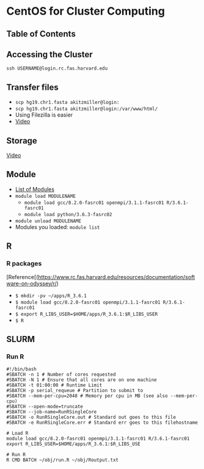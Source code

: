 # CentOS for Cluster Computing

## Table of Contents


## Accessing the Cluster
`ssh USERNAME@login.rc.fas.harvard.edu`

## Transfer files
* `scp hg19.chr1.fasta akitzmiller@login:`  
* `scp hg19.chr1.fasta akitzmiller@login:/var/www/html/`
* Using Filezilla is easier
* [Video](https://youtu.be/U9YqIVlEFN0?t=1776)

## Storage
[Video](https://youtu.be/U9YqIVlEFN0?t=1030)


## Module
* [List of Modules](https://portal.rc.fas.harvard.edu/apps/modules)
* `module load MODULENAME`
  * `module load gcc/8.2.0-fasrc01 openmpi/3.1.1-fasrc01 R/3.6.1-fasrc01`
  * `module load python/3.6.3-fasrc02`
* `module unload MODULENAME`
* Modules you loaded: `module list`


## R
### R packages
[Reference[(https://www.rc.fas.harvard.edu/resources/documentation/software-on-odyssey/r/)

* `$ mkdir -pv ~/apps/R_3.6.1`
* `$ module load gcc/8.2.0-fasrc01 openmpi/3.1.1-fasrc01 R/3.6.1-fasrc01`
* `$ export R_LIBS_USER=$HOME/apps/R_3.6.1:$R_LIBS_USER`
* `$ R`

## SLURM
### Run R
```
#!/bin/bash
#SBATCH -n 1 # Number of cores requested
#SBATCH -N 1 # Ensure that all cores are on one machine
#SBATCH -t 01:00:00 # Runtime Limit
#SBATCH -p serial_requeue # Partition to submit to
#SBATCH --mem-per-cpu=2048 # Memory per cpu in MB (see also --mem-per-cpu)
#SBATCH --open-mode=truncate
#SBATCH --job-name=RunRSingleCore
#SBATCH -o RunRSingleCore.out # Standard out goes to this file
#SBATCH -e RunRSingleCore.err # Standard err goes to this filehostname

# Load R
module load gcc/8.2.0-fasrc01 openmpi/3.1.1-fasrc01 R/3.6.1-fasrc01
export R_LIBS_USER=$HOME/apps/R_3.6.1:$R_LIBS_USE

# Run R
R CMD BATCH ~/obj/run.R ~/obj/Routput.txt
```
